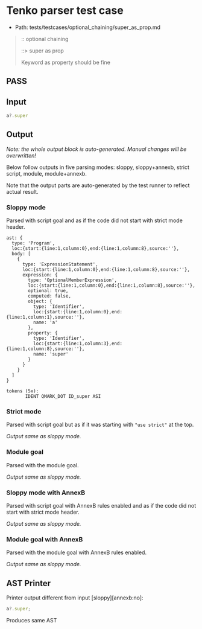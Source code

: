 # Tenko parser test case

- Path: tests/testcases/optional_chaining/super_as_prop.md

> :: optional chaining
>
> ::> super as prop
>
> Keyword as property should be fine

## PASS

## Input

`````js
a?.super
`````

## Output

_Note: the whole output block is auto-generated. Manual changes will be overwritten!_

Below follow outputs in five parsing modes: sloppy, sloppy+annexb, strict script, module, module+annexb.

Note that the output parts are auto-generated by the test runner to reflect actual result.

### Sloppy mode

Parsed with script goal and as if the code did not start with strict mode header.

`````
ast: {
  type: 'Program',
  loc:{start:{line:1,column:0},end:{line:1,column:8},source:''},
  body: [
    {
      type: 'ExpressionStatement',
      loc:{start:{line:1,column:0},end:{line:1,column:8},source:''},
      expression: {
        type: 'OptionalMemberExpression',
        loc:{start:{line:1,column:0},end:{line:1,column:8},source:''},
        optional: true,
        computed: false,
        object: {
          type: 'Identifier',
          loc:{start:{line:1,column:0},end:{line:1,column:1},source:''},
          name: 'a'
        },
        property: {
          type: 'Identifier',
          loc:{start:{line:1,column:3},end:{line:1,column:8},source:''},
          name: 'super'
        }
      }
    }
  ]
}

tokens (5x):
       IDENT QMARK_DOT ID_super ASI
`````

### Strict mode

Parsed with script goal but as if it was starting with `"use strict"` at the top.

_Output same as sloppy mode._

### Module goal

Parsed with the module goal.

_Output same as sloppy mode._

### Sloppy mode with AnnexB

Parsed with script goal with AnnexB rules enabled and as if the code did not start with strict mode header.

_Output same as sloppy mode._

### Module goal with AnnexB

Parsed with the module goal with AnnexB rules enabled.

_Output same as sloppy mode._

## AST Printer

Printer output different from input [sloppy][annexb:no]:

````js
a?.super;
````

Produces same AST

